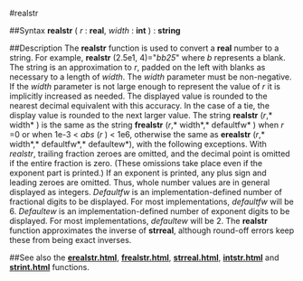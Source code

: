 
#realstr

##Syntax
**realstr** ( *r* : **real**, *width* : **int** ) : **string**



##Description
The **realstr** function is used to convert a **real** number to a string. For example, **realstr** (2.5e1, 4)="*bb25*" where *b* represents a blank. The string is an approximation to *r*, padded on the left with blanks as necessary to a length of *width*.
The *width* parameter must be non-negative. If the *width* parameter is not large enough to represent the value of *r* it is implicitly increased as needed. The displayed value is rounded to the nearest decimal equivalent with this accuracy. In the case of a tie, the display value is rounded to the next larger value.
The string **realstr** (*r*,* width* ) is the same as the string **frealstr** (*r*,* width*,* defaultfw* ) when *r* =0 or when 1e-3 < *abs* (*r* ) < 1e6, otherwise the same as **erealstr** (*r*,* width*,* defaultfw*,* defaultew*), with the following exceptions. With *realstr*, trailing fraction zeroes are omitted, and the decimal point is omitted if the entire fraction is zero. (These omissions take place even if the exponent part is printed.) If an exponent is printed, any plus sign and leading zeroes are omitted. Thus, whole number values are in general displayed as integers.
*Defaultfw* is an implementation-defined number of fractional digits to be displayed. For most implementations, *defaultfw* will be 6. 
*Defaultew* is an implementation-defined number of exponent digits to be displayed. For most implementations, *defaultew* will be 2.
The **realstr** function approximates the inverse of **strreal**, although round-off errors keep these from being exact inverses.



##See also
the **[erealstr.html](erealstr)**, **[frealstr.html](frealstr)**, **[strreal.html](strreal)**, **[intstr.html](intstr)** and **[strint.html](strint)** functions.


